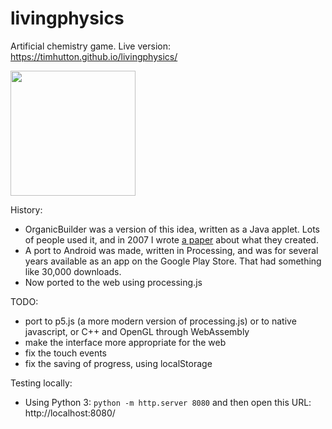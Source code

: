 livingphysics
=============

Artificial chemistry game. Live version: https://timhutton.github.io/livingphysics/

<a href="https://timhutton.github.io/livingphysics/"><img width="200px" src="https://user-images.githubusercontent.com/647092/69833661-3b8ac580-122d-11ea-95a8-a17bb135854a.png"></img></a>

History:
 - OrganicBuilder was a version of this idea, written as a Java applet. Lots of people used it, and in 2007 I wrote <a href="http://www.sq3.org.uk/papers/ob_report.pdf">a paper</a> about what they created.
 - A port to Android was made, written in Processing, and was for several years available as an app on the Google Play Store. That had something like 30,000 downloads.
 - Now ported to the web using processing.js
 
 TODO:
 - port to p5.js (a more modern version of processing.js) or to native javascript, or C++ and OpenGL through WebAssembly
 - make the interface more appropriate for the web
 - fix the touch events
 - fix the saving of progress, using localStorage

Testing locally:
 - Using Python 3: ```python -m http.server 8080``` and then open this URL: http://localhost:8080/